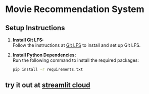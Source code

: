 # Movie Recommendation System

## Setup Instructions

1. **Install Git LFS:**  
   Follow the instructions at [Git LFS](https://git-lfs.github.com/) to install and set up Git LFS.

2. **Install Python Dependencies:**  
   Run the following command to install the required packages:
   ```bash
   pip install -r requirements.txt
   ```

 <h2>try it out at <a href = "https://movie-recommender-app-2wxisrmomty7pzkbxrjhte.streamlit.app/"> streamlit cloud</a></h2>
 
